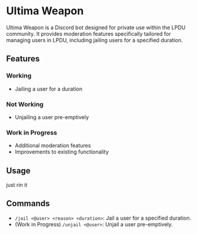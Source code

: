 # Ultima Weapon

Ultima Weapon is a Discord bot designed for private use within the LPDU community. It provides moderation features specifically tailored for managing users in LPDU, including jailing users for a specified duration.

## Features

### Working
- Jailing a user for a duration

### Not Working
- Unjailing a user pre-emptively

### Work in Progress
- Additional moderation features
- Improvements to existing functionality

## Usage

just rin it

## Commands

- `/jail <@user> <reason> <duration>`: Jail a user for a specified duration.
- (Work in Progress) `/unjail <@user>`: Unjail a user pre-emptively.
